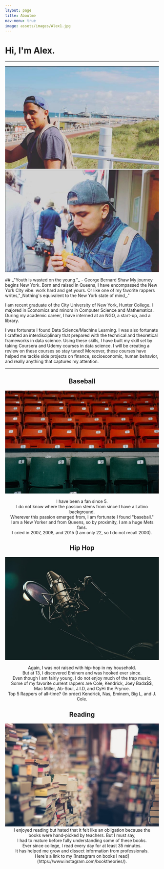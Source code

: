 ```yaml
---
layout: page
title: Aboutme
nav-menu: true
image: assets/images/Alex1.jpg
---
```

# Hi, I'm Alex.
****
<p align="center">
  <img src="assets/images/Alex1.jpg"> <img src="assets/images/Alex2copy.png">
</p>
## _"Youth is wasted on the young."_ - George Bernard Shaw
My journey begins New York. Born and raised in Queens, I have encompassed the New York City vibe: work hard and get yours. Or like one of my favorite rappers writes,"_Nothing's equivalent to the New York state of mind_."

I am recent graduate of the City University of New York, Hunter College. I majored in Economics and minors in Computer Science and Mathematics. During my academic career, I have interned at an NGO, a start-up, and a library. 

I was fortunate I found Data Science/Machine Learning. I was also fortunate I crafted an interdisciplinary that prepared with the technical and theoretical frameworks in data science. Using these skills, I have built my skill set by taking Coursera and Udemy courses in data science. I will be creating a review on these courses so stay tuned! Moreover, these courses have helped me tackle side projects on finance, socioeconomic, human behavior, and really anything that captures my attention. 

****
<h2 style="text-align: center;" markdown="1">Baseball</h2>
<div align="center">
<img src="assets/images/baseball2.jpg">
<br>
<p>I have been a fan since 5. 
<br>
I do not know where the passion stems from since I have a Latino background. 
<br>
Wherever this passion emerged from, I am fortunate I found "baseball." 
<br>
I am a New Yorker and from Queens, so by proximity, I am a huge Mets fans. 
<br>
I cried in 2007, 2008, and 2015 (I am only 22, so I do not recall 2000). </p>
</div>

<h2 style="text-align: center;" markdown="1">Hip Hop</h2>
<div align="center">
<img src="assets/images/mic.jpg">
<br>
<p>Again, I was not raised with hip-hop in my household. 
<br>
But at 13, I discovered Eminem and was hooked ever since.
<br>
Even though I am fairly young, I do not enjoy much of the trap music. 
<br>
Some of my favorite current rappers are Cole, Kendrick, Joey Bada$$, 
<br>
Mac Miller, Ab-Soul, J.I.D, and CyHi the Prynce. 
<br>
Top 5 Rappers of all-time? (In order) Kendrick, Nas, Eminem, Big L, and J. Cole.  </p>
</div>

<h2 style="text-align: center;" markdown="1">Reading</h2>
<div align="center">
<img src="assets/images/book2.jpg">
<br>
I enjoyed reading but hated that it felt like an obligation because the 
<br>
books were hand-picked by teachers. But I must say, 
<br>
I had to mature before fully understanding some of these books. 
<br>
Ever since college, I read every day for at least 35 minutes. 
<br>
It has helped me grow and dissect information from professionals.
<br>
Here's a link to my [Instagram on books I read](https://www.instagram.com/booktheories/).
</div>

